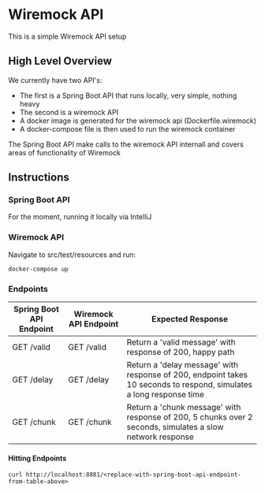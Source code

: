 # Wiremock API

This is a simple Wiremock API setup

## High Level Overview
We currently have two API's:
 - The first is a Spring Boot API that runs locally, very simple, nothing heavy
 - The second is a wiremock API
  - A docker image is generated for the wiremock api (Dockerfile.wiremock)
  - A docker-compose file is then used to run the wiremock container

The Spring Boot API make calls to the wiremock API internall and covers areas of functionality of Wiremock

## Instructions

### Spring Boot API
For the moment, running it locally via IntelliJ

### Wiremock API
Navigate to src/test/resources and run:
```
docker-compose up
```

### Endpoints

| Spring Boot API Endpoint | Wiremock API Endpoint | Expected Response |
| --- | --- | --- |
| GET /valid | GET /valid | Return a 'valid message' with response of 200, happy path |
| GET /delay | GET /delay | Return a 'delay message' with response of 200, endpoint takes 10 seconds to respond, simulates a long response time |
| GET /chunk | GET /chunk | Return a 'chunk message' with response of 200, 5 chunks over 2 seconds, simulates a slow network response |

#### Hitting Endpoints

```
curl http://localhost:8081/<replace-with-spring-boot-api-endpoint-from-table-above>
```
